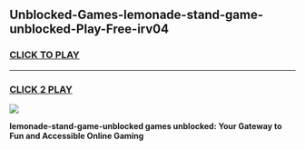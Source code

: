 
## Unblocked-Games-lemonade-stand-game-unblocked-Play-Free-irv04
<h3>
<a href="https://premium76.site?title=lemonade-stand-game-unblocked&ref=23A">CLICK TO PLAY</a></h3>
<hr>

<h3>
<a href="https://premium76.site?title=lemonade-stand-game-unblocked&ref=23A">CLICK 2 PLAY</a>
  
</h3>

<a href="https://premium76.site?title=lemonade-stand-game-unblocked&ref=23A"><img src="https://clearcache.store/games.png"></a>


**lemonade-stand-game-unblocked games unblocked: Your Gateway to Fun and Accessible Online Gaming**
